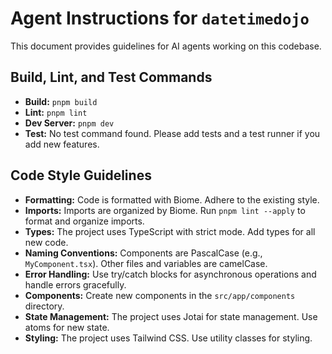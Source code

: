 # Agent Instructions for `datetimedojo`

This document provides guidelines for AI agents working on this codebase.

## Build, Lint, and Test Commands

- **Build:** `pnpm build`
- **Lint:** `pnpm lint`
- **Dev Server:** `pnpm dev`
- **Test:** No test command found. Please add tests and a test runner if you add new features.

## Code Style Guidelines

- **Formatting:** Code is formatted with Biome. Adhere to the existing style.
- **Imports:** Imports are organized by Biome. Run `pnpm lint --apply` to format and organize imports.
- **Types:** The project uses TypeScript with strict mode. Add types for all new code.
- **Naming Conventions:** Components are PascalCase (e.g., `MyComponent.tsx`). Other files and variables are camelCase.
- **Error Handling:** Use try/catch blocks for asynchronous operations and handle errors gracefully.
- **Components:** Create new components in the `src/app/components` directory.
- **State Management:** The project uses Jotai for state management. Use atoms for new state.
- **Styling:** The project uses Tailwind CSS. Use utility classes for styling.
